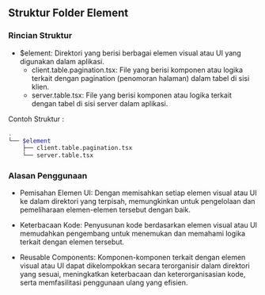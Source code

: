## Struktur Folder Element

### Rincian Struktur
- $element: Direktori yang berisi berbagai elemen visual atau UI yang digunakan dalam aplikasi.
    - client.table.pagination.tsx: File yang berisi komponen atau logika terkait dengan pagination (penomoran halaman) dalam tabel di sisi klien.
    - server.table.tsx: File yang berisi komponen atau logika terkait dengan tabel di sisi server dalam aplikasi.

Contoh Struktur :    
```sh
.
└── $element
    ├── client.table.pagination.tsx
    └── server.table.tsx
```

### Alasan Penggunaan
- Pemisahan Elemen UI: Dengan memisahkan setiap elemen visual atau UI ke dalam direktori yang terpisah, memungkinkan untuk pengelolaan dan pemeliharaan elemen-elemen tersebut dengan baik.

- Keterbacaan Kode: Penyusunan kode berdasarkan elemen visual atau UI memudahkan pengembang untuk menemukan dan memahami logika terkait dengan elemen tersebut.

- Reusable Components: Komponen-komponen terkait dengan elemen visual atau UI dapat dikelompokkan secara terorganisir dalam direktori yang sesuai, meningkatkan keterbacaan dan keterorganisasian kode, serta memfasilitasi penggunaan ulang yang efisien.